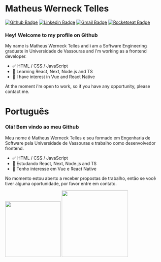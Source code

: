 # Matheus Werneck Telles

[![Github Badge](https://img.shields.io/badge/-Github-000?style=flat-square&logo=Github&logoColor=white&link=https://github.com/mwtelles)](https://github.com/mwtelles)
[![Linkedin Badge](https://img.shields.io/badge/-LinkedIn-blue?style=flat-square&logo=Linkedin&logoColor=white&link=https://www.linkedin.com/in/mwtelles/)](https://www.linkedin.com/in/mwtelles/)
[![Gmail Badge](https://img.shields.io/badge/-Gmail-c14438?style=flat-square&logo=Gmail&logoColor=white&link=mailto:business.mwtelles@gmail.com)](mailto:business.mwtelles@gmail.com)
[![Rocketseat Badge](https://img.shields.io/badge/Rocketseat-8257e5?style=flat-square&link=https://app.rocketseat.com.br/me/mwtelles)](https://app.rocketseat.com.br/me/mwtelles)

### Hey! Welcome to my profile on Github

My name is Matheus Werneck Telles and i am a Software Engineering graduate in Universidade de Vassouras and i'm working as a frontend developer.

- ✅ HTML / CSS / JavaScript
- 📕 Learning React, Next, Node.js and TS
- 📖 I have interest in Vue and React Native

At the moment i'm open to work, so if you have any opportunity, please contact me.

# Português

### Olá! Bem vindo ao meu Github

Meu nome é Matheus Werneck Telles e sou formado em Engenharia de Software pela Universidade de Vassouras e trabalho como desenvolvedor frontend.

- ✅ HTML / CSS / JavaScript
- 📕 Estudando React, Next, Node.js and TS
- 📖 Tenho interesse em Vue e React Native

No momento estou aberto a receber propostas de trabalho, então se você tiver alguma oportunidade, por favor entre em contato.

<div>
<img height='180em' src="https://github-readme-stats.vercel.app/api?username=mwtelles&theme=light&show_icons=true" />
  
  <img height='215em' src='https://github-readme-stats.vercel.app/api/top-langs/?username=mwtelles&layout=compact&theme=light' />
</div>
